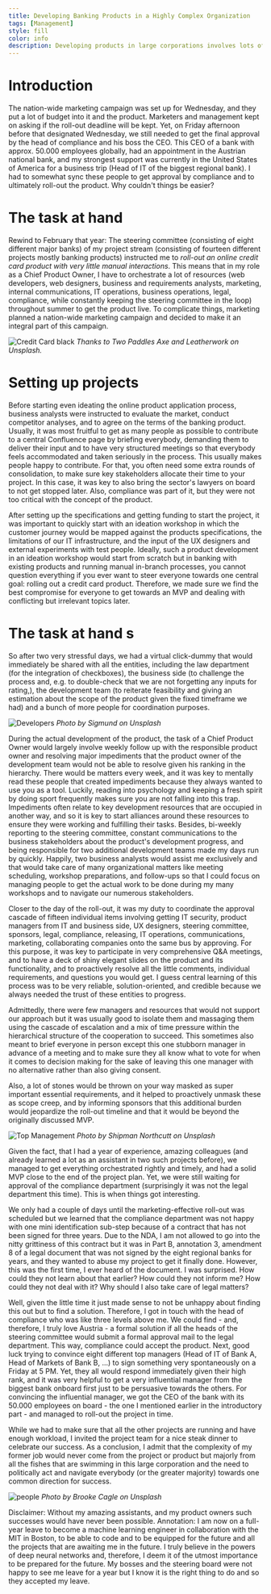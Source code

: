 ```yaml
---
title: Developing Banking Products in a Highly Complex Organization
tags: [Management]
style: fill
color: info
description: Developing products in large corporations involves lots of coordination and timing.
---
```


# Introduction

The nation-wide marketing campaign was set up for Wednesday, and they put a lot of budget into it and the product. Marketers and management kept on asking if the roll-out deadline will be kept. Yet, on Friday afternoon before that designated Wednesday, we still needed to get the final approval by the head of compliance and his boss the CEO. This CEO of a bank with approx. 50.000 employees globally, had an appointment in the Austrian national bank, and my strongest support was currently in the United States of America for a business trip (Head of IT of the biggest regional bank). I had to somewhat sync these people to get approval by compliance and to ultimately roll-out the product. Why couldn't things be easier?

# The task at hand

Rewind to February that year: The steering committee (consisting of eight different major banks) of my project stream (consisting of fourteen different projects mostly banking products) instructed me to _roll-out an online credit card product with very little manual interactions_.  This means that in my role as a Chief Product Owner, I have to orchestrate a lot of resources (web developers, web designers, business and requirements analysts, marketing, internal communications, IT operations, business operations, legal, compliance, while constantly keeping the steering committee in the loop) throughout summer to get the product live. To complicate things, marketing planned a nation-wide marketing campaign and decided to make it an integral part of this campaign.

![Credit Card black](https://images.unsplash.com/photo-1531190260877-c8d11eb5afaf?ixlib=rb-1.2.1&ixid=eyJhcHBfaWQiOjEyMDd9&auto=format&fit=crop&w=1950&q=80)
*Thanks to Two Paddles Axe and Leatherwork on Unsplash.*

# Setting up projects

Before starting even ideating the online product application process, business analysts were instructed to evaluate the market, conduct competitor analyses, and to agree on the terms of the banking product. Usually, it was most fruitful to get as many people as possible to contribute to a central Confluence page by briefing everybody, demanding them to deliver their input and to have very structured meetings so that everybody feels accommodated and taken seriously in the process. This usually makes people happy to contribute. For that, you often need some extra rounds of consolidation, to make sure key stakeholders allocate their time to your project. In this case, it was key to also bring the sector's lawyers on board to not get stopped later. Also, compliance was part of it, but they were not too critical with the concept of the product.

After setting up the specifications and getting funding to start the project, it was important to quickly start with an ideation workshop in which the customer journey would be mapped against the products specifications, the limitations of our IT infrastructure, and the input of the UX designers and external experiments with test people. Ideally, such a product development in an ideation workshop would start from scratch but in banking with existing products and running manual in-branch processes, you cannot question everything if you ever want to steer everyone towards one central goal: rolling out a credit card product. Therefore, we made sure we find the best compromise for everyone to get towards an MVP and dealing with conflicting but irrelevant topics later.

# The task at hand s

So after two very stressful days, we had a virtual click-dummy that would immediately be shared with all the entities, including the law department (for the integration of checkboxes), the business side (to challenge the process and, e.g. to double-check that we are not forgetting any inputs for rating,), the development team (to reiterate feasibility and giving an estimation about the scope of the product given the fixed timeframe we had) and a bunch of more people for coordination purposes.

![Developers](https://images.unsplash.com/photo-1574790398664-0cb03682ed1c?ixlib=rb-1.2.1&ixid=eyJhcHBfaWQiOjEyMDd9&auto=format&fit=crop&w=1651&q=80)
*Photo by Sigmund on Unsplash*

During the actual development of the product, the task of a Chief Product Owner would largely involve weekly follow up with the responsible product owner and resolving major impediments that the product owner of the development team would not be able to resolve given his ranking in the hierarchy. There would be matters every week, and it was key to mentally read these people that created impediments because they always wanted to use you as a tool. Luckily, reading into psychology and keeping a fresh spirit by doing sport frequently makes sure you are not falling into this trap.  
Impediments often relate to key development resources that are occupied in another way, and so it is key to start alliances around these resources to ensure they were working and fulfilling their tasks. Besides, bi-weekly reporting to the steering committee, constant communications to the business stakeholders about the product's development progress, and being responsible for two additional development teams made my days run by quickly. Happily, two business analysts would assist me exclusively and that would take care of many organizational matters like meeting scheduling, workshop preparations, and follow-ups so that I could focus on managing people to get the actual work to be done during my many workshops and to navigate our numerous stakeholders.  

Closer to the day of the roll-out, it was my duty to coordinate the approval cascade of fifteen individual items involving getting IT security, product managers from IT and business side, UX designers, steering committee, sponsors, legal, compliance, releasing, IT operations, communications, marketing, collaborating companies onto the same bus by approving. For this purpose, it was key to participate in very comprehensive Q&A meetings, and to have a deck of shiny elegant slides on the product and its functionality, and to proactively resolve all the little comments, individual requirements, and questions you would get. I guess central learning of this process was to be very reliable, solution-oriented, and credible because we always needed the trust of these entities to progress.

Admittedly, there were few managers and resources that would not support our approach but it was usually good to isolate them and massaging them using the cascade of escalation and a mix of time pressure within the hierarchical structure of the cooperation to succeed. This sometimes also meant to brief everyone in person except this one stubborn manager in advance of a meeting and to make sure they all know what to vote for when it comes to decision making for the sake of leaving this one manager with no alternative rather than also giving consent.

Also, a lot of stones would be thrown on your way masked as super important essential requirements, and it helped to proactively unmask these as scope creep, and by informing sponsors that this additional burden would jeopardize the roll-out timeline and that it would be beyond the originally discussed MVP.

![Top Management](https://images.unsplash.com/photo-1562788869-4ed32648eb72?ixlib=rb-1.2.1&ixid=eyJhcHBfaWQiOjEyMDd9&auto=format&fit=crop&w=1652&q=80)
*Photo by Shipman Northcutt on Unsplash*

Given the fact, that I had a year of experience, amazing colleagues (and already learned a lot as an assistant in two such projects before), we managed to get everything orchestrated rightly and timely, and had a solid MVP close to the end of the project plan. Yet, we were still waiting for approval of the compliance department (surprisingly it was not the legal department this time). This is when things got interesting.

We only had a couple of days until the marketing-effective roll-out was scheduled but we learned that the compliance department was not happy with one mini identification sub-step because of a contract that has not been signed for three years. Due to the NDA, I am not allowed to go into the nitty grittiness of this contract but it was in Part B, annotation 3, amendment 8 of a legal document that was not signed by the eight regional banks for years, and they wanted to abuse my project to get it finally done. However, this was the first time, I ever heard of the document. I was surprised. How could they not learn about that earlier? How could they not inform me? How could they not deal with it? Why should I also take care of legal matters?

Well, given the little time it just made sense to not be unhappy about finding this out but to find a solution. Therefore, I got in touch with the head of compliance who was like three levels above me. We could find - and, therefore, I truly love Austria - a formal solution if all the heads of the steering committee would submit a formal approval mail to the legal department. This way, compliance could accept the product. Next, good luck trying to convince eight different top managers (Head of IT of Bank A, Head of Markets of Bank B, ...) to sign something very spontaneously on a Friday at 5 PM. Yet, they all would respond immediately given their high rank, and it was very helpful to get a very influential manager from the biggest bank onboard first just to be persuasive towards the others. For convincing the influential manager, we got the CEO of the bank with its 50.000 employees on board - the one I mentioned earlier in the introductory part - and managed to roll-out the project in time.

While we had to make sure that all the other projects are running and have enough workload, I invited the project team for a nice steak dinner to celebrate our success. As a conclusion, I admit that the complexity of my former job would never come from the project or product but majorly from all the fishes that are swimming in this large corporation and the need to politically act and navigate everybody (or the greater majority) towards one common direction for success.

![people](https://images.unsplash.com/photo-1522202176988-66273c2fd55f?ixlib=rb-1.2.1&ixid=eyJhcHBfaWQiOjEyMDd9&auto=format&fit=crop&w=1651&q=80)
*Photo by Brooke Cagle on Unsplash*

Disclaimer: Without my amazing assistants, and my product owners such successes would have never been possible.
Annotation: I am now on a full-year leave to become a machine learning engineer in collaboration with the MIT in Boston, to be able to code and to be equipped for the future and all the projects that are awaiting me in the future. I truly believe in the powers of deep neural networks and, therefore, I deem it of the utmost importance to be prepared for the future. My bosses and the steering board were not happy to see me leave for a year but I know it is the right thing to do and so they accepted my leave.
